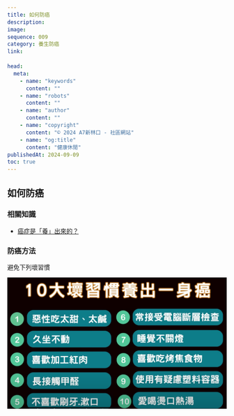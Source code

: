 ```yaml
---
title: 如何防癌
description:
image:
sequence: 009
category: 養生防癌
link:

head:
  meta:
    - name: "keywords"
      content: ""
    - name: "robots"
      content: ""
    - name: "author"
      content: ""
    - name: "copyright"
      content: "© 2024 A7新林口 - 社區網站"
    - name: "og:title"
      content: "健康休閒"
publishedAt: 2024-09-09
toc: true
---
```


## 如何防癌

### 相關知識

- <a href="https://www.youtube.com/watch?v=R9hK-w3FDTw">癌症是「養」出來的？</a>

### 防癌方法

避免下列壞習慣

![h009-01.jpeg](/images/health/h009-01.jpeg)
